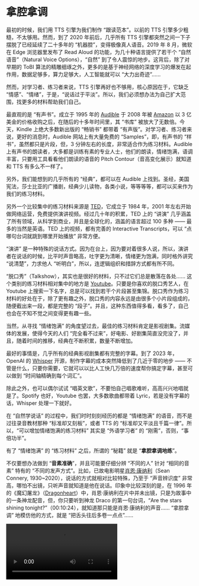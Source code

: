 # 拿腔拿调

最初的时候，我们用 TTS 引擎为我们制作 “跟读范本”。以前的 TTS 引擎多少粗糙，不太够用。然而，到了 2020 年前后，几乎所有 TTS 引擎都突然之间一下子摆脱了已经延续了二十多年的 “机器腔”，变得极像真人语音。2019 年 8 月，微软在 Edge 浏览器里发布了 Read Aloud 的功能，为几十种语言提供了若干个 “自然语音”（Natural Voice Options），“自然” 到了令人震惊的地步。这背后，除了对早期的 ToBI 算法的精雕细琢之外，更多的是基于神经网络的深度学习的爆发在起作用，数据足够多，算力足够大，人工智能就可以 “大力出奇迹”……

然而，对学习者、练习者来说，TTS 引擎再好也不够用，核心原因在于，它缺乏 “情感”、“情绪”，于是，“说话过于平淡”。所以，我们必须想办法为自己扩大范围，找更多的材料帮助我们自己。

最直观的是 “有声书”。成立于 1995 年的 [Audible](https://www.audible.com/) 于 2008 年被 [Amazon](https://www.amazon.com/) 以 3 亿美金的价格收购之后，在随后的十多年时间里，其 “书库” 被放大了无数倍。今天，Kindle 上绝大多数新出版的 “畅销书” 都带着 “有声版”。对学习者、练习者来说，更好的消息时，Audible 网站上有大量免费的 “Samples”，即，有声书的 “样书”，虽然都只是片段，但，3 分钟左右的长度，非常适合作为练习材料。Audible 上有声书的朗读者，大多都是训练有素的专业人士，他们的朗读，情绪饱满，语调丰富，只要用工具看看他们朗读的语音的 Pitch Contour（音高变化展示）就知道和 TTS 有多么不一样了。

另外，我们能想到的几乎所有的 “经典”，都可以在 Audible 上找到。圣经，美国宪法，莎士比亚的广播剧，经典少儿读物，各类小说，等等等等，都可以买来作为我们的练习材料。

另外一个比较集中的练习材料来源是 [TED](https://www.ted.com)，它成立于 1984 年，2001 年左右开始做网络运营，免费提供演讲视频。经过几十年的积累，TED 上的 “讲演” 几乎涵盖了所有领域，从科学到商业，并且是全球化的，涵盖的语言超过 100 多种 —— 最多的当然是英语。TED 上的视频，都有完善的 Interactive Transcripts，可以 “点哪句台词就跳到哪里开始播放” 非常方便。

“演讲” 是一种特殊的说话方式。因为在台上，因为要对着很多人说，所以，演讲者在说话的时候，比平时声音略高，吐字更为清晰，情绪更为饱满，同时格外讲究 “说清楚”，力求他人 “听明白”，所以，连逻辑组织和措辞方式都有所不同。

“脱口秀”（Talkshow），其实也是很好的材料，只不过它们总是散落在各处…… 这个类别的练习材料相对集中的地方是 [Youtube](https://www.youtube.com)。只要是你喜欢的脱口秀艺人，在 Youtube 上搜索一下名字，总是可以找到若干个片段甚至集锦。脱口秀作为练习材料的好处在于，除了更有趣之外，脱口秀的内容永远是由很多个小片段组成的，随便截出来一段，都是完整的 “段子”。并且，这种东西值得多看，看多了，自己也会在不知不觉之间变得更有趣一些。

当然，从寻找 “情绪饱满” 的角度望过去，最佳的练习材料肯定是影视剧集。流媒体的发展，使得今天的人们 “完全看不过来”，好电影、好剧集简直没完没了，并且，随着时间的推移，经典在不断积累，数量不断增加。

最好的事情是，几乎所有的经典影视剧集都有完整的字幕。到了 2023 年，OpenAI 的 [Whisper](https://github.com/openai/whisper) 开源，制作字幕的成本突然降低到了几近于零的地步 —— 不管是什么，只要你需要，它就可以以比人工快几万倍的速度帮你搞定字幕，甚至可以做到 “时间轴精确到每个词汇”。

除此之外，也可以偶尔试试 “唱英文歌”，不要怕自己唱歌难听，高高兴兴地唱就是了。Spotify 也好，Youtube 也罢，大多数歌曲都带着 Lyric，若是没有字幕的话，Whisper 处理一下就好。

在 “自然学说话” 的过程中，我们时时刻刻经历的都是 “情绪饱满” 的语音，而不是过往录音教材那种 “标准却又刻板”，或者 TTS 的 “标准却又平淡且千篇一律”。所以，“可以增加情绪饱满的练习材料” 其实是 “外语学习者” 的 “刚需”，否则，“事倍功半”。

有了 “情绪饱满” 的 “练习材料” 之后，所谓的 “秘籍” 就是 “**拿腔拿调地练**”。

不仅要想办法做到 “**音素准确**”，并且可能要仔细分辨 “不同的人” 针对 “相同的音素” 特有的 “不同的发声方式”。比如，已故电影明星[肖恩·康纳利](https://www.imdb.com/name/nm0000125/)（Sean Connery, 1930~2020），说话的方式就相对比较特殊，乃至于 “声音辨识度” 非常高，哪怕不出镜，只听声音就知道是他在说话。印象中比较深刻的是，在 1996 年的《魔幻屠龙》（[Dragonheart](https://www.imdb.com/title/tt0116136/)）中，肖恩·康纳利在片中并未出镜，只是为故事中的一条神龙配音，但，你只要听到神龙 Draco 的第一句台词，“Are the stars shining tonight?”（00:10:24），就知道那只能是肖恩·康纳利的声音…… “拿腔拿调” 地模仿他的方式，就是 “把舌头往后多卷一点点”……

<video src="videos/are-the-stars-shining-tonight(dragonheart.1996).mp4" />

甚至，有的时候，你会 “发现” 如果你不配上一定手脚上的动作，或者一定的脸部表情，你都没办法真正做到 “拿腔拿调” 地十足 “模仿” —— 那就试试呗，反正，“练习” 是私下的，也只能是私下的，管它呢，放开了搞！

到这里，一定会有人不由自主地说 “我没有那个天分……” 可实际上，不管是你以为的 “语言天分”，还是我可以范围更精确地锁定的 “语音天分”，都只不过是一种幻觉 —— 在这里，值得重点深入讲解一下 —— 哪怕有点 “啰嗦”，哪怕有点 “重复”。

作为人类，每个人天生就都有极强的 “语音” 天分。每个新生儿来到这个世上，一个音都不会发的时候，就具备能够说出地球上存在的所有 “音素” 的 “潜力” —— 或者，人们平日里误用的词汇 “天分” —— 哪怕是有一天地球上竟然冒出来了另外一些新的 “音素”，也一样的，地球上的每个新生儿都具备学会它们的 “潜力”。“说话” 和 “走路” 一样，是人类因为那已经刻在基因里所以出生就带着的 “潜力” 或者 “天分”。

如果非要用那个没必要的词汇 “天分” 的话，那么，我们可以理直气壮地声称，也可以用无数的科学根据证明，“你的确拥有天分”，起码，“你一定天生拥有语音天分” —— 除非你拒绝承认你自己属于人类？

“有潜力” 并不等同于 “直接就会” 或者 “一定能够学会”。“有潜力” 的意思是只不过是说 “可以启动” 而已。“说话” 和 “走路” 一样，是每个新生儿根本就不需要 “教” 最终自己就肯定能 “做” 的事情 —— 注意，不是 “会不会” 而是 “做不做” —— 到最后，只要正常，这两件也是每个人都能做好的事情。

在没有任何 “方法论” 作为指导的情况下，每个婴幼儿都只靠 “生学硬练” 逐步开始 “说话”，但，吐字清晰，大抵上需要三年左右的时间。三岁整的孩子，在 “说话” 这件事儿上 “经验不足三年”，所以，即便在他们已经能够说很多话，甚至调理都相当清晰的时候，依然 “吐字不清”，他们说的可能不是 `táng hú lu`（糖葫芦），而是 `dáng hú nu`…… 那有怎样呢？大人无需纠正他们的，早晚有一天，他们会 “自然而然” 地 “突然之间” 做到 “吐字清晰”。

这个过程之中，他们的大脑在为每一个 “音素” 的 “准确发声方式” 创建 “神经元间连接”，而后经过不断的 “调整”、“修正”、“强化”，做到 “吐字清晰”，即，针对每个 “音素” 都形成了 “足够强壮且通畅的神经元间连接” —— 准确地讲，那每一个甚至都应该是很多 “连接” 组合而成的 “网络”。

为了 “提高效率”，大脑会进行 “处理” 上的 “优化”。大脑会从 “优先关注必要音素” 开始逐步过渡到 “忽略不必要的音素”。比如，只以中文普通话为母语的人，除了关注 “口腔内气流共振靠前的 `a、á、ǎ、à`” 之外，没必要去关注其它类似的因素，比如 `æ` 和 `ʌ`，到最后干脆达到了 “屏蔽效果”，所谓的 “听而不闻”。

这当然为 “新语言的习得” 形成了一定的 “障碍”，因为我们的大脑最喜欢 “效率”，能用 就尽量用 “已有的神经元间连接”，因为 “创建新的神经元间连接” 就是异常耗时费力的，对大脑来说，就是 “耗能成本过高” —— 这个过程很累，大脑内部的活动，是真的在 “放电”，这不是 “比喻”，就是字面意义上的真实的 “放电”。“启动任务” 中的练习，三小时很累的，练完了肚子饿的程度，可能不亚于大家误以为更累的 “跑步”。大脑，虽然在体重上只占很小一部分的比例，可实际上却是浑身上下 “能源上开销最大的器官”。

但，**这个 “障碍” 其实是一种 “幻觉”。**这个 “障碍” 的 “大小”，竟然完全是你自己赋予的。你觉得它的确是障碍，它就会成为一个实实在在不可逾越的障碍；你越是轻视它，你就可以更轻松地打败它；若是你竟然对它视而不见，它就压根不存在…… 

我们对这个所谓的 “障碍” 可以 “彻底忽视” 的理由在于说，“**人类的大脑具备极强的可塑性**”，这是脑科学研究证明的结果，无容置疑，并且，“大脑的可塑性”，从生至死，一直具备，这一点，也是科学证明过的，也无容置疑。换言之，不管你多大岁数，你的大脑都有能力 “创建新的神经元间连接”。

Oxford Handbook of Expertise 的总编，为 Harvard Business Review 出版的 On High Performance 里专门撰写了一篇文章，*The Making of an Expert*，其中提到人类对 “标准音高” 从全盘误解到清楚认知的过程。过去，人们认为 “标准音高”（Perfect Pitch）是一种 “天分”，有就是有，没有就是没有，人群中恨不得只有十万分之一的人拥有这种 “天分”，比如莫扎特 —— 莫扎特可以分辨任何声音的 “音高”（Pitch），哪怕是你在另外一个房间咳嗽一下，他都可以用键盘弹出你刚刚那声咳嗽的 “音高”。

可后来研究者们发现，人们过往误以为的 “天分”，其实都是 “练” 出来的，无一例外 —— **“练出来” 的 “诀窍” 竟然只不过是 “练的久”**…… 对那些被称为 “天才” 的人，他们**真正的 “优势” 其实是 “练得早”，所以才相对 “练得久”**…… 尤其是近年来越来越多的脑科学家们的研究结果在不断支持这个结论，每个人天生可能都有差不多的 “潜力”，只不过，这个 “潜力”，需要 “练” 才能 “实现”…… 换句话讲，很多人不是没有 “天分”，而是因为 “虚度了时光” 才逐步 “失去” 了 “天分”

练习 “标准音高” 没多难，没多复杂，网上甚至有很多免费的 “开源程序”。今天，人群当中拥有 “标准音高” 的比例，早已不再是 “十万分之一”，也不是 “万分之一”、“千分之一”…… 早就超过了 “百分之一”，并且，这个比例还在不断提高 —— 为什么？这不是什么 “有就有没有就没有” 的东西，它只不过是 “**练就有不练就没有的东西**”…… 当然，必须 “短时间内足量重复”，否则，“随便搞搞” 就等于 “压根没有”。

人和人之间毕竟有所差异，所以，人们常说的 “天分” 还有另外一层意思指的是这种 “不可避免的天生差异”。比如，手指短的人可能弹琴相对吃亏一点，个子矮的人可能打篮球相对吃亏一点，长得帅的人在人际沟通中相对可能更有优势，有标准音高的人在学外语尤其是练语音的时候肯定相对更有优势…… 这是 “不可否认” 的事实。

但与此同时，我们总是可以看到更多的 “反例”，手指短的钢琴大师其实不少，个子矮的篮球明星并不罕见，长得丑的谈判专家非常普遍，绝大多数人都没有标准音高却都可以正常说话……

首先，生活中很多重要的技能，其实并不需要做到 “万里挑一” 或者 “百里挑一” 的地步，“够用” 就已经很好了；“优秀” 到一定地步，不一定非要 “超群”，就已经太好了。我们每个人都一样，能做 20 个俯卧撑，可能就很好了，够用了，能做 100 个当然好，但，实在没必要能连续做 46,002 个，不是吗？

当你被要求 “拿腔拿调” 地 “练” 的时候，基于过往的误解，你脑子里的那个声音，“我没有那个天分” 会格外地响亮，与之前让你 “为某些 ‘音素’ 创建新的神经元连接” 的时候你听到的更加震耳欲聋…… **可真相是，那个声音完全出自幻觉 —— 100% 的幻觉。**

**换个观念吧！**

> “天分” 这个东西，就算真的存在，也是 “练出来” 的，而不是像某个配件一样安装进去的。

“换个更合理的观念” 非常划算的，因为那等于 “轻松” 且又 “瞬间” 地 “换了个脑子”。

另外一个 “陈述” 更为准确有效：

> * 你有无穷的 “潜力”……
> * 你的 “潜力” 能否 “实现”，取决于你 “练不练”，“练多久”，“练多早”，“练多狠”……
> * 你能实现 “多少潜力”，取决于你有 “多少时间”……
> * “你的时间” 是否有效，取决于你向其灌注了 “多少注意力”……

最后的 “关键” 来了，你能够往你的 “时间” 里 “灌注” 多少 “注意力”，取决于你的 “动机”（或称 “欲望”），因为它决定了你的大脑为此设定的 “**效能阀值**”。回顾我们的整个 “启动任务” 的设计，全都是顺着这个思路搞下来的，没有效果才怪呢。

你不是为了要 “当演员” 或者为了要 “博眼球” 才要求自己 “拿腔拿调”，你只是为了 “**提高训练效率**”。你的要求的出发点很朴素，只不过是 “效率”。我们可以从各个角度为自己做 “心理建设”；我们可以用很低俗的 “动机” 作为刺激，比如，很多男生当初不管有没有 “天分” 都要练吉他的原因只不过是为了更快更多地与异性接触；我们甚至还可以 “欺骗我们的大脑”，比如 “算假账”…… 但，所有的人都一样，所有人的大脑最喜欢的就是 “提高效率” —— 这可是适用于所有人的 “最佳动机”。